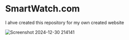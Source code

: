 # SmartWatch.com

I ahve created this repository for my own created website

![Screenshot 2024-12-30 214141](https://github.com/user-attachments/assets/1c126d5b-ddd8-444a-ab6f-1cc2c405d514)
